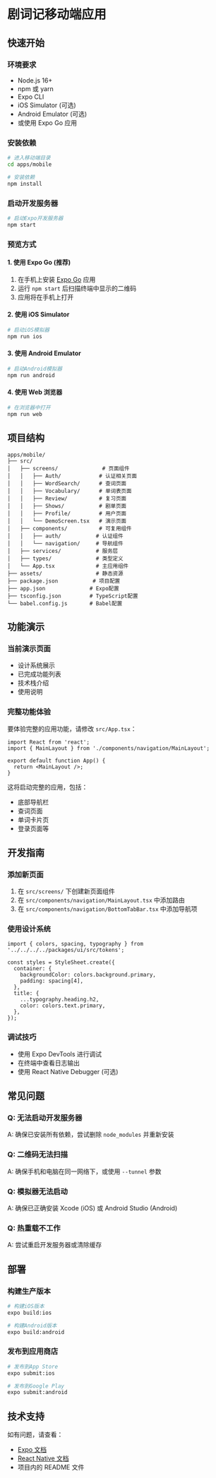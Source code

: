 # 剧词记移动端应用

## 快速开始

### 环境要求
- Node.js 16+ 
- npm 或 yarn
- Expo CLI
- iOS Simulator (可选)
- Android Emulator (可选)
- 或使用 Expo Go 应用

### 安装依赖
```bash
# 进入移动端目录
cd apps/mobile

# 安装依赖
npm install
```

### 启动开发服务器
```bash
# 启动Expo开发服务器
npm start
```

### 预览方式

#### 1. 使用 Expo Go (推荐)
1. 在手机上安装 [Expo Go](https://expo.dev/client) 应用
2. 运行 `npm start` 后扫描终端中显示的二维码
3. 应用将在手机上打开

#### 2. 使用 iOS Simulator
```bash
# 启动iOS模拟器
npm run ios
```

#### 3. 使用 Android Emulator
```bash
# 启动Android模拟器
npm run android
```

#### 4. 使用 Web 浏览器
```bash
# 在浏览器中打开
npm run web
```

## 项目结构

```
apps/mobile/
├── src/
│   ├── screens/              # 页面组件
│   │   ├── Auth/            # 认证相关页面
│   │   ├── WordSearch/      # 查词页面
│   │   ├── Vocabulary/      # 单词表页面
│   │   ├── Review/          # 复习页面
│   │   ├── Shows/           # 剧单页面
│   │   ├── Profile/         # 用户页面
│   │   └── DemoScreen.tsx   # 演示页面
│   ├── components/          # 可复用组件
│   │   ├── auth/           # 认证组件
│   │   └── navigation/     # 导航组件
│   ├── services/           # 服务层
│   ├── types/              # 类型定义
│   └── App.tsx             # 主应用组件
├── assets/                 # 静态资源
├── package.json           # 项目配置
├── app.json              # Expo配置
├── tsconfig.json         # TypeScript配置
└── babel.config.js       # Babel配置
```

## 功能演示

### 当前演示页面
- 设计系统展示
- 已完成功能列表
- 技术栈介绍
- 使用说明

### 完整功能体验
要体验完整的应用功能，请修改 `src/App.tsx`：

```tsx
import React from 'react';
import { MainLayout } from './components/navigation/MainLayout';

export default function App() {
  return <MainLayout />;
}
```

这将启动完整的应用，包括：
- 底部导航栏
- 查词页面
- 单词卡片页
- 登录页面等

## 开发指南

### 添加新页面
1. 在 `src/screens/` 下创建新页面组件
2. 在 `src/components/navigation/MainLayout.tsx` 中添加路由
3. 在 `src/components/navigation/BottomTabBar.tsx` 中添加导航项

### 使用设计系统
```tsx
import { colors, spacing, typography } from '../../../../packages/ui/src/tokens';

const styles = StyleSheet.create({
  container: {
    backgroundColor: colors.background.primary,
    padding: spacing[4],
  },
  title: {
    ...typography.heading.h2,
    color: colors.text.primary,
  },
});
```

### 调试技巧
- 使用 Expo DevTools 进行调试
- 在终端中查看日志输出
- 使用 React Native Debugger (可选)

## 常见问题

### Q: 无法启动开发服务器
A: 确保已安装所有依赖，尝试删除 `node_modules` 并重新安装

### Q: 二维码无法扫描
A: 确保手机和电脑在同一网络下，或使用 `--tunnel` 参数

### Q: 模拟器无法启动
A: 确保已正确安装 Xcode (iOS) 或 Android Studio (Android)

### Q: 热重载不工作
A: 尝试重启开发服务器或清除缓存

## 部署

### 构建生产版本
```bash
# 构建iOS版本
expo build:ios

# 构建Android版本
expo build:android
```

### 发布到应用商店
```bash
# 发布到App Store
expo submit:ios

# 发布到Google Play
expo submit:android
```

## 技术支持

如有问题，请查看：
- [Expo 文档](https://docs.expo.dev/)
- [React Native 文档](https://reactnative.dev/)
- 项目内的 README 文件 